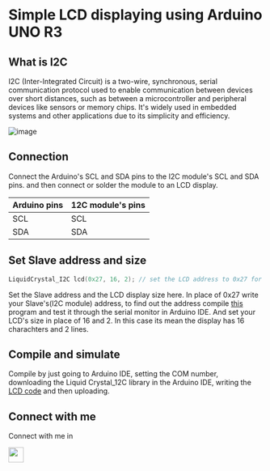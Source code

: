 # Simple LCD displaying using Arduino UNO R3







## What is I2C

I2C (Inter-Integrated Circuit) is a two-wire, synchronous, serial communication protocol used to enable communication between devices over short distances, such as between a microcontroller and peripheral devices like sensors or memory chips. It's widely used in embedded systems and other applications due to its simplicity and efficiency. 

![image](https://github.com/user-attachments/assets/afbae635-817d-4e77-9ec5-ee7330943500)

## Connection 

Connect the Arduino's SCL and SDA pins to the I2C module's SCL and SDA pins. and then connect or solder the module to an LCD display.

| Arduino pins | 12C module's pins |
|-----------------|-----------------|
| SCL    | SCL    | 
| SDA    | SDA   |

## Set Slave address and size 

```c++
LiquidCrystal_I2C lcd(0x27, 16, 2); // set the LCD address to 0x27 for a 16 chars and 2 line display
```

Set the Slave address and the LCD display size here. In place of 0x27 write your Slave's(I2C module) address, to find out the address compile [this](https://github.com/Ahtesham18112011/Simple_LCD/blob/main/12c_scanner.ino) program and test it through the serial monitor in Arduino IDE. And set your LCD's size in place of 16 and 2. In this case its mean the display has 16 charachters and 2 lines.

## Compile and simulate

Compile by just going to Arduino IDE, setting the COM number, downloading the Liquid Crystal_12C library in the Arduino IDE, writing the [LCD code](https://github.com/Ahtesham18112011/Simple_LCD/blob/main/test.ino) and then uploading. 

## Connect with me 
Connect with me in


[<img src="https://cdn.jsdelivr.net/gh/devicons/devicon/icons/linkedin/linkedin-original.svg" width="30"/>](https://www.linkedin.com/in/ahtesham-ahmed-779845365/)
